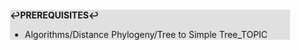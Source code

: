 <div style="margin:2em; background-color: #e0e0e0;">

<strong>↩PREREQUISITES↩</strong>

 * Algorithms/Distance Phylogeny/Tree to Simple Tree_TOPIC

</div>

